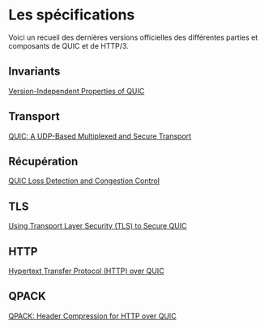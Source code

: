 # Les spécifications

Voici un recueil des dernières versions officielles des différentes parties et
composants de QUIC et de HTTP/3.

## Invariants

[Version-Independent Properties of QUIC](https://tools.ietf.org/html/draft-ietf-quic-invariants-03)

## Transport

[QUIC: A UDP-Based Multiplexed and Secure Transport](https://tools.ietf.org/html/draft-ietf-quic-transport-18)

## Récupération

[QUIC Loss Detection and Congestion Control](https://tools.ietf.org/html/draft-ietf-quic-recovery-18)

## TLS

[Using Transport Layer Security (TLS) to Secure QUIC](https://tools.ietf.org/html/draft-ietf-quic-tls-18)

## HTTP

[Hypertext Transfer Protocol (HTTP) over QUIC](https://tools.ietf.org/html/draft-ietf-quic-http-18)

## QPACK

[QPACK: Header Compression for HTTP over QUIC](https://tools.ietf.org/html/draft-ietf-quic-qpack-06)
